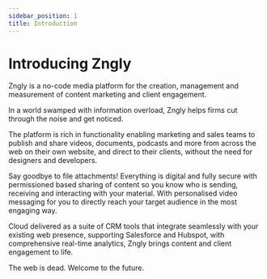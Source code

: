 ```yaml
---
sidebar_position: 1
title: Introduction
---
```


# Introducing Zngly

Zngly is a no-code media platform for the creation, management and measurement of content marketing and client engagement.

In a world swamped with information overload, Zngly helps firms cut through the noise and get noticed.

The platform is rich in functionality enabling marketing and sales teams to publish and share videos, documents, podcasts and more from across the web on their own website, and direct to their clients, without the need for designers and developers.

Say goodbye to file attachments! Everything is digital and fully secure with permissioned based sharing of content so you know who is sending, receiving and interacting with your material. With personalised video messaging for you to directly reach your target audience in the most engaging way.

Cloud delivered as a suite of CRM tools that integrate seamlessly with your existing web presence, supporting Salesforce and Hubspot, with comprehensive real-time analytics, Zngly brings content and client engagement to life.

The web is dead. Welcome to the future.
